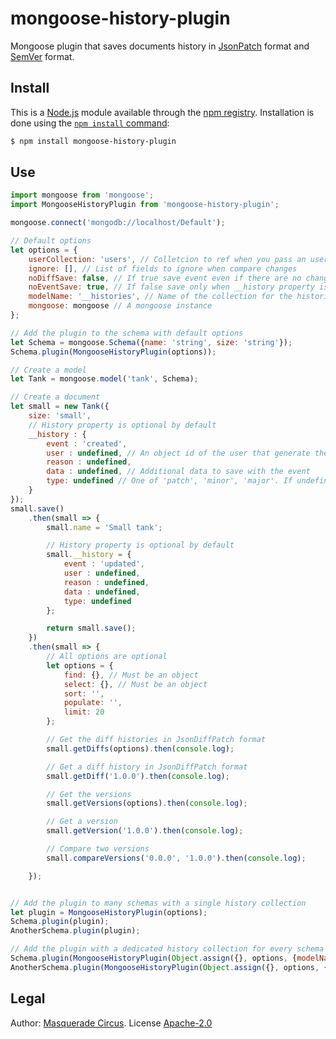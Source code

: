 # mongoose-history-plugin
Mongoose plugin that saves documents history in [JsonPatch](http://jsonpatch.com/) format and [SemVer](http://semver.org/) format.

## Install
This is a [Node.js](https://nodejs.org/en/) module available through the [npm registry](https://www.npmjs.com/). Installation is done using the [`npm install` command](https://docs.npmjs.com/getting-started/installing-npm-packages-locally):

```bash
$ npm install mongoose-history-plugin
```

## Use
```javascript
import mongoose from 'mongoose';
import MongooseHistoryPlugin from 'mongoose-history-plugin';

mongoose.connect('mongodb://localhost/Default');

// Default options
let options = {
    userCollection: 'users', // Colletcion to ref when you pass an user id
    ignore: [], // List of fields to ignore when compare changes
    noDiffSave: false, // If true save event even if there are no changes
    noEventSave: true, // If false save only when __history property is passed
    modelName: '__histories', // Name of the collection for the histories
    mongoose: mongoose // A mongoose instance
};

// Add the plugin to the schema with default options
let Schema = mongoose.Schema({name: 'string', size: 'string'});
Schema.plugin(MongooseHistoryPlugin(options));

// Create a model
let Tank = mongoose.model('tank', Schema);

// Create a document
let small = new Tank({
    size: 'small',
    // History property is optional by default
    __history : {
        event : 'created',
        user : undefined, // An object id of the user that generate the event
        reason : undefined,
        data : undefined, // Additional data to save with the event
        type: undefined // One of 'patch', 'minor', 'major'. If undefined defaults to 'major'
    }
});
small.save()
    .then(small => {
        small.name = 'Small tank';

        // History property is optional by default
        small.__history = {
            event : 'updated',
            user : undefined,
            reason : undefined,
            data : undefined,
            type: undefined
        };

        return small.save();
    })
    .then(small => {
        // All options are optional
        let options = {
            find: {}, // Must be an object
            select: {}, // Must be an object
            sort: '',
            populate: '',
            limit: 20
        };

        // Get the diff histories in JsonDiffPatch format
        small.getDiffs(options).then(console.log);

        // Get a diff history in JsonDiffPatch format
        small.getDiff('1.0.0').then(console.log);

        // Get the versions
        small.getVersions(options).then(console.log);

        // Get a version
        small.getVersion('1.0.0').then(console.log);

        // Compare two versions
        small.compareVersions('0.0.0', '1.0.0').then(console.log);

    });


// Add the plugin to many schemas with a single history collection
let plugin = MongooseHistoryPlugin(options);
Schema.plugin(plugin);
AnotherSchema.plugin(plugin);

// Add the plugin with a dedicated history collection for every schema
Schema.plugin(MongooseHistoryPlugin(Object.assign({}, options, {modelName: 'collectionName_versions'})));
AnotherSchema.plugin(MongooseHistoryPlugin(Object.assign({}, options, {modelName: 'anotherCollectionName_versions'})));

```

## Legal
Author: [Masquerade Circus](http://masquerade-circus.net). License [Apache-2.0](https://opensource.org/licenses/Apache-2.0)
